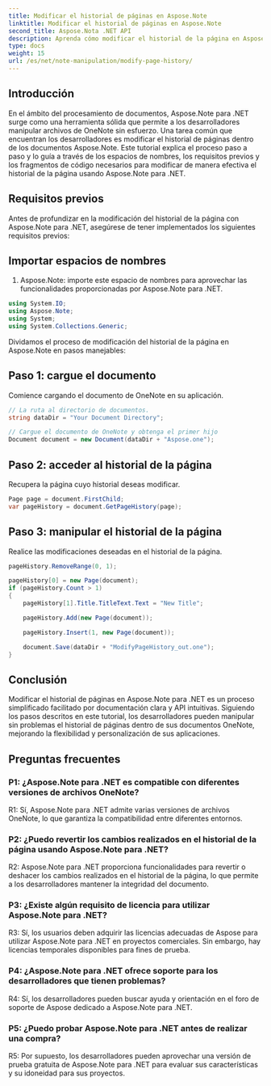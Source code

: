 ```yaml
---
title: Modificar el historial de páginas en Aspose.Note
linktitle: Modificar el historial de páginas en Aspose.Note
second_title: Aspose.Nota .NET API
description: Aprenda cómo modificar el historial de la página en Aspose.Note para .NET usando este tutorial completo. Mejore sus capacidades de procesamiento de documentos sin esfuerzo.
type: docs
weight: 15
url: /es/net/note-manipulation/modify-page-history/
---
```

## Introducción

En el ámbito del procesamiento de documentos, Aspose.Note para .NET surge como una herramienta sólida que permite a los desarrolladores manipular archivos de OneNote sin esfuerzo. Una tarea común que encuentran los desarrolladores es modificar el historial de páginas dentro de los documentos Aspose.Note. Este tutorial explica el proceso paso a paso y lo guía a través de los espacios de nombres, los requisitos previos y los fragmentos de código necesarios para modificar de manera efectiva el historial de la página usando Aspose.Note para .NET.

## Requisitos previos

Antes de profundizar en la modificación del historial de la página con Aspose.Note para .NET, asegúrese de tener implementados los siguientes requisitos previos:

## Importar espacios de nombres

1. Aspose.Note: importe este espacio de nombres para aprovechar las funcionalidades proporcionadas por Aspose.Note para .NET.

```csharp
using System.IO;
using Aspose.Note;
using System;
using System.Collections.Generic;
```

Dividamos el proceso de modificación del historial de la página en Aspose.Note en pasos manejables:

## Paso 1: cargue el documento

Comience cargando el documento de OneNote en su aplicación.

```csharp
// La ruta al directorio de documentos.
string dataDir = "Your Document Directory";

// Cargue el documento de OneNote y obtenga el primer hijo
Document document = new Document(dataDir + "Aspose.one");
```

## Paso 2: acceder al historial de la página

Recupera la página cuyo historial deseas modificar.

```csharp
Page page = document.FirstChild;
var pageHistory = document.GetPageHistory(page);
```

## Paso 3: manipular el historial de la página

Realice las modificaciones deseadas en el historial de la página.

```csharp
pageHistory.RemoveRange(0, 1);

pageHistory[0] = new Page(document);
if (pageHistory.Count > 1)
{
    pageHistory[1].Title.TitleText.Text = "New Title";

    pageHistory.Add(new Page(document));

    pageHistory.Insert(1, new Page(document));

    document.Save(dataDir + "ModifyPageHistory_out.one");
}
```

## Conclusión

Modificar el historial de páginas en Aspose.Note para .NET es un proceso simplificado facilitado por documentación clara y API intuitivas. Siguiendo los pasos descritos en este tutorial, los desarrolladores pueden manipular sin problemas el historial de páginas dentro de sus documentos OneNote, mejorando la flexibilidad y personalización de sus aplicaciones.

## Preguntas frecuentes

### P1: ¿Aspose.Note para .NET es compatible con diferentes versiones de archivos OneNote?

R1: Sí, Aspose.Note para .NET admite varias versiones de archivos OneNote, lo que garantiza la compatibilidad entre diferentes entornos.

### P2: ¿Puedo revertir los cambios realizados en el historial de la página usando Aspose.Note para .NET?

R2: Aspose.Note para .NET proporciona funcionalidades para revertir o deshacer los cambios realizados en el historial de la página, lo que permite a los desarrolladores mantener la integridad del documento.

### P3: ¿Existe algún requisito de licencia para utilizar Aspose.Note para .NET?

R3: Sí, los usuarios deben adquirir las licencias adecuadas de Aspose para utilizar Aspose.Note para .NET en proyectos comerciales. Sin embargo, hay licencias temporales disponibles para fines de prueba.

### P4: ¿Aspose.Note para .NET ofrece soporte para los desarrolladores que tienen problemas?

R4: Sí, los desarrolladores pueden buscar ayuda y orientación en el foro de soporte de Aspose dedicado a Aspose.Note para .NET.

### P5: ¿Puedo probar Aspose.Note para .NET antes de realizar una compra?

R5: Por supuesto, los desarrolladores pueden aprovechar una versión de prueba gratuita de Aspose.Note para .NET para evaluar sus características y su idoneidad para sus proyectos.
